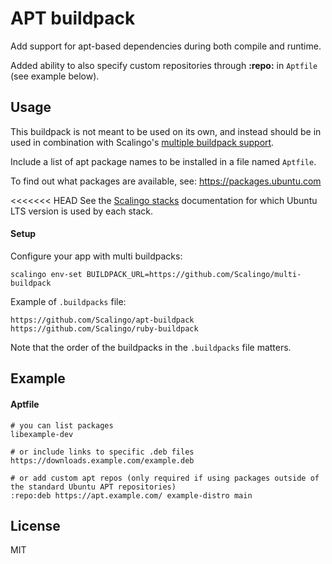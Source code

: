 # APT buildpack

Add support for apt-based dependencies during both compile and runtime.

Added ability to also specify custom repositories through **:repo:** in `Aptfile` (see example below).

## Usage

This buildpack is not meant to be used on its own, and instead should be in used in combination with Scalingo's [multiple buildpack support](https://doc.scalingo.com/buildpacks/multi).

Include a list of apt package names to be installed in a file named `Aptfile`.

To find out what packages are available, see:
<https://packages.ubuntu.com>

<<<<<<< HEAD
See the [Scalingo stacks](https://doc.scalingo.com/platform/internals/stacks/stacks) documentation for which Ubuntu LTS version is used by each stack.

#### Setup

Configure your app with multi buildpacks:

```
scalingo env-set BUILDPACK_URL=https://github.com/Scalingo/multi-buildpack
```

Example of `.buildpacks` file:

```
https://github.com/Scalingo/apt-buildpack
https://github.com/Scalingo/ruby-buildpack
```

Note that the order of the buildpacks in the `.buildpacks` file matters.

## Example

#### Aptfile

    # you can list packages
    libexample-dev
    
    # or include links to specific .deb files
    https://downloads.example.com/example.deb
    
    # or add custom apt repos (only required if using packages outside of the standard Ubuntu APT repositories)
    :repo:deb https://apt.example.com/ example-distro main

## License

MIT

